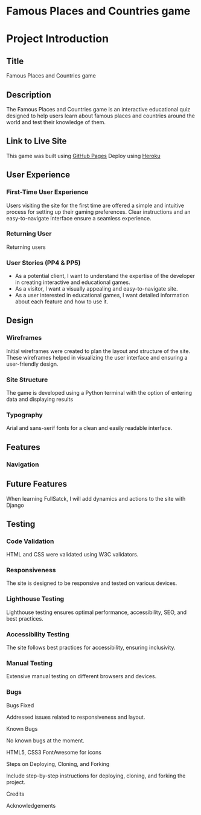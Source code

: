 # Famous Places and Countries game
# Project Introduction

## Title

Famous Places and Countries game

## Description

The Famous Places and Countries game is an interactive educational quiz designed to help users learn about famous places and countries around the world and test their knowledge of them. 

## Link to Live Site

This game was built using [GitHub Pages](https://github.com/lazoriks/FamousPlaces_Country_Quiz)
Deploy using [Heroku](https://input-hours-0d8855b2b3d7.herokuapp.com/)

## User Experience

### First-Time User Experience

Users visiting the site for the first time are offered a simple and intuitive process for setting up their gaming preferences. Clear instructions and an easy-to-navigate interface ensure a seamless experience.

### Returning User

Returning users

### User Stories (PP4 & PP5)

- As a potential client, I want to understand the expertise of the developer in creating interactive and educational games.
- As a visitor, I want a visually appealing and easy-to-navigate site.
- As a user interested in educational games, I want detailed information about each feature and how to use it.

## Design

### Wireframes

Initial wireframes were created to plan the layout and structure of the site. These wireframes helped in visualizing the user interface and ensuring a user-friendly design.

### Site Structure

The game is developed using a Python terminal with the option of entering data and displaying results




### Typography

Arial and sans-serif fonts for a clean and easily readable interface.

## Features

### Navigation



## Future Features

When learning FullSatck, I will add dynamics and actions to the site with Django

## Testing



### Code Validation

HTML and CSS were validated using W3C validators.

### Responsiveness

The site is designed to be responsive and tested on various devices.

### Lighthouse Testing

Lighthouse testing ensures optimal performance, accessibility, SEO, and best practices.

### Accessibility Testing

The site follows best practices for accessibility, ensuring inclusivity.

### Manual Testing

Extensive manual testing on different browsers and devices.

### Bugs

Bugs Fixed

Addressed issues related to responsiveness and layout.

Known Bugs

No known bugs at the moment.

HTML5, CSS3
FontAwesome for icons

Steps on Deploying, Cloning, and Forking

Include step-by-step instructions for deploying, cloning, and forking the project.

Credits

Acknowledgements


